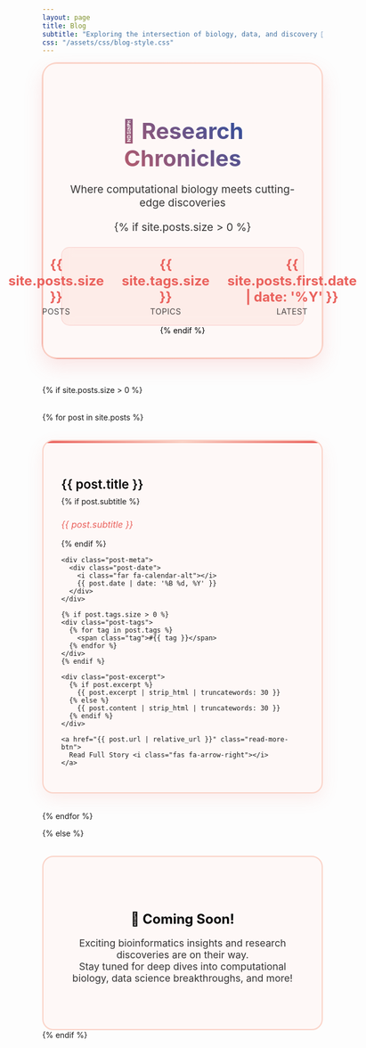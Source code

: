 ```yaml
---
layout: page
title: Blog
subtitle: "Exploring the intersection of biology, data, and discovery 🧬"
css: "/assets/css/blog-style.css"
---
```


<style>
.blog-header {
  text-align: center;
  background: #FEF8F7;
  color: #030303;
  padding: 2.5rem 2rem;
  margin: 0 auto 3rem auto;
  border-radius: 25px;
  box-shadow: 0 15px 35px rgba(234, 97, 92, 0.15);
  max-width: 600px;
  border: 2px solid #fad1c5;
  position: relative;
}

.blog-header::before {
  content: '';
  position: absolute;
  top: -3px;
  left: -3px;
  right: -3px;
  bottom: -3px;
  background: linear-gradient(45deg, #EA615C, #fad1c5, #FEF8F7, #EA615C);
  border-radius: 28px;
  z-index: -1;
  background-size: 200% 200%;
  animation: gradientShift 4s ease infinite;
}

@keyframes gradientShift {
  0% { background-position: 0% 50%; }
  50% { background-position: 100% 50%; }
  100% { background-position: 0% 50%; }
}

.blog-header h1 {
  font-size: 2.5rem;
  font-weight: 700;
  margin-bottom: 0.5rem;
  background: linear-gradient(45deg, #EA615C, #004aad);
  -webkit-background-clip: text;
  -webkit-text-fill-color: transparent;
  background-clip: text;
}

.blog-header p {
  font-size: 1.2rem;
  color: #030303;
  margin-bottom: 0;
  opacity: 0.8;
}

.posts-container {
  display: grid;
  grid-template-columns: repeat(auto-fit, minmax(350px, 1fr));
  gap: 2rem;
  margin-top: 2rem;
}

.post-card {
  background: #FEF8F7;
  border-radius: 20px;
  padding: 2rem;
  box-shadow: 0 10px 30px rgba(234, 97, 92, 0.1);
  transition: all 0.3s ease;
  border: 2px solid #fad1c5;
  position: relative;
  overflow: hidden;
}

.post-card::before {
  content: '';
  position: absolute;
  top: 0;
  left: 0;
  right: 0;
  height: 4px;
  background: linear-gradient(90deg, #EA615C, #fad1c5, #EA615C);
}

.post-card:hover {
  transform: translateY(-10px);
  box-shadow: 0 20px 40px rgba(234, 97, 92, 0.2);
  border-color: #EA615C;
}

.post-title {
  color: #030303;
  font-size: 1.4rem;
  font-weight: 600;
  margin-bottom: 0.5rem;
  line-height: 1.3;
}

.post-title:hover {
  color: #004aad;
  text-decoration: none;
}

.post-subtitle {
  color: #EA615C;
  font-size: 1rem;
  font-weight: 400;
  margin-bottom: 1rem;
  font-style: italic;
}

.post-meta {
  display: flex;
  align-items: center;
  gap: 1rem;
  margin-bottom: 1rem;
  color: #030303;
  font-size: 0.9rem;
  opacity: 0.7;
}

.post-date {
  display: flex;
  align-items: center;
  gap: 0.5rem;
}

.post-tags {
  display: flex;
  flex-wrap: wrap;
  gap: 0.5rem;
  margin-top: 0.5rem;
}

.tag {
  background: linear-gradient(45deg, #EA615C, #fad1c5);
  color: #030303;
  padding: 0.3rem 0.8rem;
  border-radius: 20px;
  font-size: 0.8rem;
  font-weight: 500;
  text-transform: lowercase;
  box-shadow: 0 2px 8px rgba(234, 97, 92, 0.3);
  border: 1px solid rgba(234, 97, 92, 0.2);
}

.post-excerpt {
  color: #030303;
  line-height: 1.6;
  margin-bottom: 1.5rem;
  opacity: 0.8;
}

.read-more-btn {
  display: inline-flex;
  align-items: center;
  gap: 0.5rem;
  background: #EA615C;
  color: #FEF8F7;
  padding: 0.8rem 1.5rem;
  border-radius: 25px;
  text-decoration: none;
  font-weight: 500;
  transition: all 0.3s ease;
  box-shadow: 0 4px 15px rgba(234, 97, 92, 0.3);
  border: 2px solid #EA615C;
}

.read-more-btn:hover {
  background: #FEF8F7;
  color: #EA615C;
  text-decoration: none;
  transform: translateX(5px);
  box-shadow: 0 6px 20px rgba(234, 97, 92, 0.4);
}

.empty-state {
  text-align: center;
  padding: 4rem 2rem;
  background: #FEF8F7;
  border: 2px solid #fad1c5;
  border-radius: 20px;
  margin-top: 2rem;
}

.empty-state h4 {
  color: #030303;
  font-size: 1.5rem;
  margin-bottom: 1rem;
}

.empty-state p {
  color: #030303;
  font-size: 1.1rem;
  opacity: 0.8;
}

.stats-bar {
  display: flex;
  justify-content: center;
  align-items: center;
  gap: 2rem;
  margin: 1.5rem 0 0 0;
  padding: 1rem;
  background: rgba(250, 209, 197, 0.3);
  border-radius: 15px;
  backdrop-filter: blur(10px);
  border: 1px solid rgba(234, 97, 92, 0.2);
}

.stat {
  text-align: center;
}

.stat-number {
  font-size: 1.5rem;
  font-weight: 700;
  color: #EA615C;
  margin-bottom: 0.2rem;
}

.stat-label {
  font-size: 0.9rem;
  color: #030303;
  text-transform: uppercase;
  letter-spacing: 0.5px;
  opacity: 0.7;
}

@media (max-width: 768px) {
  .posts-container {
    grid-template-columns: 1fr;
    gap: 1.5rem;
  }
  
  .blog-header {
    margin: 0 1rem 2rem 1rem;
    padding: 2rem 1rem;
  }
  
  .blog-header h1 {
    font-size: 2rem;
  }
  
  .stats-bar {
    flex-direction: column;
    gap: 1rem;
  }
}
</style>

<div class="blog-header">
  <h1>🚀 Research Chronicles</h1>
  <p>Where computational biology meets cutting-edge discoveries</p>
  
  {% if site.posts.size > 0 %}
  <div class="stats-bar">
    <div class="stat">
      <div class="stat-number">{{ site.posts.size }}</div>
      <div class="stat-label">Posts</div>
    </div>
    <div class="stat">
      <div class="stat-number">{{ site.tags.size }}</div>
      <div class="stat-label">Topics</div>
    </div>
    <div class="stat">
      <div class="stat-number">{{ site.posts.first.date | date: '%Y' }}</div>
      <div class="stat-label">Latest</div>
    </div>
  </div>
  {% endif %}
</div>

{% if site.posts.size > 0 %}
<div class="posts-container">
  {% for post in site.posts %}
  <article class="post-card">
    <a href="{{ post.url | relative_url }}" style="text-decoration: none;">
      <h2 class="post-title">{{ post.title }}</h2>
      {% if post.subtitle %}
      <h3 class="post-subtitle">{{ post.subtitle }}</h3>
      {% endif %}
    </a>
    
    <div class="post-meta">
      <div class="post-date">
        <i class="far fa-calendar-alt"></i>
        {{ post.date | date: '%B %d, %Y' }}
      </div>
    </div>
    
    {% if post.tags.size > 0 %}
    <div class="post-tags">
      {% for tag in post.tags %}
        <span class="tag">#{{ tag }}</span>
      {% endfor %}
    </div>
    {% endif %}
    
    <div class="post-excerpt">
      {% if post.excerpt %}
        {{ post.excerpt | strip_html | truncatewords: 30 }}
      {% else %}
        {{ post.content | strip_html | truncatewords: 30 }}
      {% endif %}
    </div>
    
    <a href="{{ post.url | relative_url }}" class="read-more-btn">
      Read Full Story <i class="fas fa-arrow-right"></i>
    </a>
  </article>
  {% endfor %}
</div>

{% else %}
<div class="empty-state">
  <h4>🔬 Coming Soon!</h4>
  <p>Exciting bioinformatics insights and research discoveries are on their way.<br>
  Stay tuned for deep dives into computational biology, data science breakthroughs, and more!</p>
</div>
{% endif %}